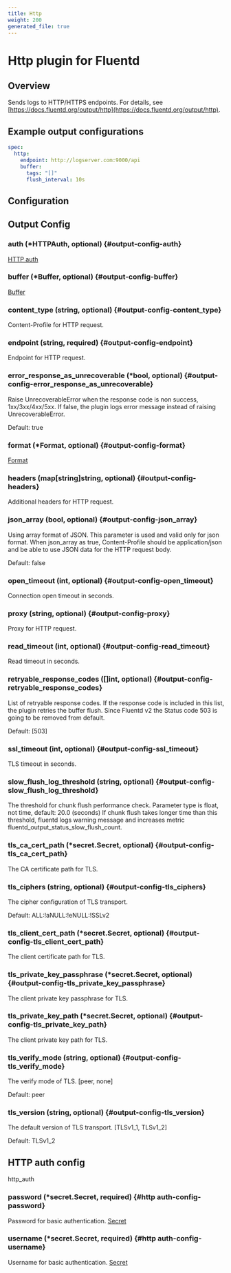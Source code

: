 ```yaml
---
title: Http
weight: 200
generated_file: true
---
```


# Http plugin for Fluentd
## Overview

Sends logs to HTTP/HTTPS endpoints. For details, see [https://docs.fluentd.org/output/http](https://docs.fluentd.org/output/http).

## Example output configurations

```yaml
spec:
  http:
    endpoint: http://logserver.com:9000/api
    buffer:
      tags: "[]"
      flush_interval: 10s
```


## Configuration
## Output Config

### auth (*HTTPAuth, optional) {#output-config-auth}

[HTTP auth](#http-auth-config) 


### buffer (*Buffer, optional) {#output-config-buffer}

[Buffer](../buffer/) 


### content_type (string, optional) {#output-config-content_type}

Content-Profile for HTTP request. 


### endpoint (string, required) {#output-config-endpoint}

Endpoint for HTTP request. 


### error_response_as_unrecoverable (*bool, optional) {#output-config-error_response_as_unrecoverable}

Raise UnrecoverableError when the response code is non success, 1xx/3xx/4xx/5xx. If false, the plugin logs error message instead of raising UnrecoverableError.  

Default:  true

### format (*Format, optional) {#output-config-format}

[Format](../format/) 


### headers (map[string]string, optional) {#output-config-headers}

Additional headers for HTTP request. 


### json_array (bool, optional) {#output-config-json_array}

Using array format of JSON. This parameter is used and valid only for json format. When json_array as true, Content-Profile should be application/json and be able to use JSON data for the HTTP request body.   

Default:  false

### open_timeout (int, optional) {#output-config-open_timeout}

Connection open timeout in seconds. 


### proxy (string, optional) {#output-config-proxy}

Proxy for HTTP request. 


### read_timeout (int, optional) {#output-config-read_timeout}

Read timeout in seconds. 


### retryable_response_codes ([]int, optional) {#output-config-retryable_response_codes}

List of retryable response codes. If the response code is included in this list, the plugin retries the buffer flush. Since Fluentd v2 the Status code 503 is going to be removed from default.  

Default:  [503]

### ssl_timeout (int, optional) {#output-config-ssl_timeout}

TLS timeout in seconds. 


### slow_flush_log_threshold (string, optional) {#output-config-slow_flush_log_threshold}

The threshold for chunk flush performance check. Parameter type is float, not time, default: 20.0 (seconds) If chunk flush takes longer time than this threshold, fluentd logs warning message and increases metric fluentd_output_status_slow_flush_count. 


### tls_ca_cert_path (*secret.Secret, optional) {#output-config-tls_ca_cert_path}

The CA certificate path for TLS. 

### tls_ciphers (string, optional) {#output-config-tls_ciphers}

The cipher configuration of TLS transport.  

Default:  ALL:!aNULL:!eNULL:!SSLv2

### tls_client_cert_path (*secret.Secret, optional) {#output-config-tls_client_cert_path}

The client certificate path for TLS. 


### tls_private_key_passphrase (*secret.Secret, optional) {#output-config-tls_private_key_passphrase}

The client private key passphrase for TLS. 

### tls_private_key_path (*secret.Secret, optional) {#output-config-tls_private_key_path}

The client private key path for TLS. 


### tls_verify_mode (string, optional) {#output-config-tls_verify_mode}

The verify mode of TLS. [peer, none]  

Default:  peer

### tls_version (string, optional) {#output-config-tls_version}

The default version of TLS transport. [TLSv1_1, TLSv1_2]  

Default:  TLSv1_2


## HTTP auth config

http_auth

### password (*secret.Secret, required) {#http auth-config-password}

Password for basic authentication. [Secret](../secret/) 


### username (*secret.Secret, required) {#http auth-config-username}

Username for basic authentication. [Secret](../secret/) 



